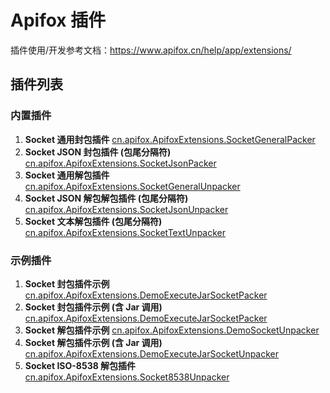 # Apifox 插件

插件使用/开发参考文档：https://www.apifox.cn/help/app/extensions/

## 插件列表

### 内置插件

1. **Socket 通用封包插件** [cn.apifox.ApifoxExtensions.SocketGeneralPacker](./packages/cn.apifox.ApifoxExtensions.SocketGeneralPacker/)
2. **Socket JSON 封包插件 (包尾分隔符)** [cn.apifox.ApifoxExtensions.SocketJsonPacker](./packages/cn.apifox.ApifoxExtensions.SocketJsonPacker/)
3. **Socket 通用解包插件** [cn.apifox.ApifoxExtensions.SocketGeneralUnpacker](./packages/cn.apifox.ApifoxExtensions.SocketGeneralUnpacker/)
4. **Socket JSON 解包解包插件 (包尾分隔符)** [cn.apifox.ApifoxExtensions.SocketJsonUnpacker](./packages/cn.apifox.ApifoxExtensions.SocketJsonUnpacker/)
5. **Socket 文本解包插件 (包尾分隔符)** [cn.apifox.ApifoxExtensions.SocketTextUnpacker](./packages/cn.apifox.ApifoxExtensions.SocketTextUnpacker/)

### 示例插件

1. **Socket 封包插件示例** [cn.apifox.ApifoxExtensions.DemoExecuteJarSocketPacker](./packages/cn.apifox.ApifoxExtensions.DemoSocketPacker/)
2. **Socket 封包插件示例 (含 Jar 调用)** [cn.apifox.ApifoxExtensions.DemoExecuteJarSocketPacker](./packages/cn.apifox.ApifoxExtensions.DemoExecuteJarSocketPacker/)
3. **Socket 解包插件示例** [cn.apifox.ApifoxExtensions.DemoSocketUnpacker](./packages/cn.apifox.ApifoxExtensions.DemoSocketUnpacker/)
4. **Socket 解包插件示例 (含 Jar 调用)** [cn.apifox.ApifoxExtensions.DemoExecuteJarSocketUnpacker](./packages/cn.apifox.ApifoxExtensions.DemoExecuteJarSocketUnpacker/)
5. **Socket ISO-8538 解包插件** [cn.apifox.ApifoxExtensions.Socket8538Unpacker](./packages/cn.apifox.ApifoxExtensions.Socket8538Unpacker/)
